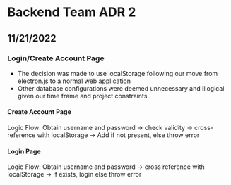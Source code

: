 # Backend Team ADR 2

## 11/21/2022

### Login/Create Account Page
- The decision was made to use localStorage following our move from electron.js to a normal web application
- Other database configurations were deemed unnecessary and illogical given our time frame and project constraints

#### **Create Account Page**

Logic Flow: Obtain username and password -> check validity -> cross-reference with localStorage -> Add if not present, else throw error


#### **Login Page**

Logic Flow: Obtain username and password -> cross reference with localStorage -> if exists, login else throw error